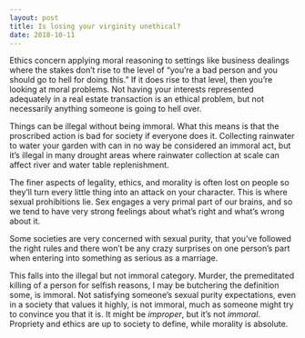 ```yaml
---
layout: post
title: Is losing your virginity unethical?
date: 2018-10-11
---
```


<p>Ethics concern applying moral reasoning to settings like business dealings where the stakes don’t rise to the level of “you’re a bad person and you should go to hell for doing this.” If it does rise to that level, then you’re looking at moral problems. Not having your interests represented adequately in a real estate transaction is an ethical problem, but not necessarily anything someone is going to hell over.</p><p>Things can be illegal without being immoral. What this means is that the proscribed action is bad for society if everyone does it. Collecting rainwater to water your garden with can in no way be considered an immoral act, but it’s illegal in many drought areas where rainwater collection at scale can affect river and water table replenishment.</p><p>The finer aspects of legality, ethics, and morality is often lost on people so they’ll turn every little thing into an attack on your character. This is where sexual prohibitions lie. Sex engages a very primal part of our brains, and so we tend to have very strong feelings about what’s right and what’s wrong about it.</p><p>Some societies are very concerned with sexual purity, that you’ve followed the right rules and there won’t be any crazy surprises on one person’s part when entering into something as serious as a marriage.</p><p>This falls into the illegal but not immoral category. Murder, the premeditated killing of a person for selfish reasons, I may be butchering the definition some, is immoral. Not satisfying someone’s sexual purity expectations, even in a society that values it highly, is not immoral, much as someone might try to convince you that it is. It might be <i>improper</i>, but it’s not <i>immoral</i>. Propriety and ethics are up to society to define, while morality is absolute.</p>
